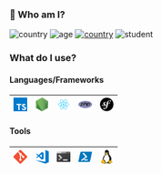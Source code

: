 ### 🤵 Who am I? 

![country](https://img.shields.io/badge/name-mathias%20andresen-blue)
![age](https://img.shields.io/endpoint?url=https%3A%2F%2Fprofile-api.vercel.app%2Fapi%2Fme%2Fage)
[![country](https://img.shields.io/badge/country-denmark-blue)](https://en.wikipedia.org/wiki/Denmark)
![student](https://img.shields.io/badge/student-aalborg%20university-blue)

### What do I use?

#### Languages/Frameworks

| [<img src="https://raw.githubusercontent.com/github/explore/80688e429a7d4ef2fca1e82350fe8e3517d3494d/topics/typescript/typescript.png" alt="typescript logo" width="24">](https://www.typescriptlang.org/) | [<img src="https://raw.githubusercontent.com/github/explore/80688e429a7d4ef2fca1e82350fe8e3517d3494d/topics/nodejs/nodejs.png" alt="nodejs logo" width="24">](https://nodejs.org/) |[<img src="https://raw.githubusercontent.com/github/explore/80688e429a7d4ef2fca1e82350fe8e3517d3494d/topics/react/react.png" alt="react logo" width="24">](https://reactjs.org/) | [<img src="https://raw.githubusercontent.com/github/explore/80688e429a7d4ef2fca1e82350fe8e3517d3494d/topics/php/php.png" alt="php logo" width="24">](https://www.php.net/) | [<img src="https://raw.githubusercontent.com/github/explore/80688e429a7d4ef2fca1e82350fe8e3517d3494d/topics/symfony/symfony.png" alt="symfony logo" width="24">](https://symfony.com/)   |
|------|---|---|---|---|

#### Tools

|[<img src="https://raw.githubusercontent.com/mathiasandresen/mathiasandresen/master/assets/logos/git.png" alt="git logo" width="24">](https://git-scm.com/)| [<img src="https://raw.githubusercontent.com/github/explore/80688e429a7d4ef2fca1e82350fe8e3517d3494d/topics/visual-studio-code/visual-studio-code.png" alt="vscode logo" width="24">](https://code.visualstudio.com/)|[<img src="https://raw.githubusercontent.com/mathiasandresen/mathiasandresen/master/assets/logos/wt.png" alt="windows terminal logo" width="24">](https://github.com/microsoft/terminal)| [<img src="https://raw.githubusercontent.com/mathiasandresen/mathiasandresen/master/assets/logos/powershell.png" alt="powershell logo" width="24">](https://docs.microsoft.com/en-us/powershell/scripting/overview) | [<img src="https://raw.githubusercontent.com/mathiasandresen/mathiasandresen/master/assets/logos/tux.png" alt="linux logo" width="24">](https://lmgtfy.com/?q=linux) |
|------|---|---|---|---|


<!--
**mathiasandresen/mathiasandresen** is a ✨ _special_ ✨ repository because its `README.md` (this file) appears on your GitHub profile.

Here are some ideas to get you started:

- 🔭 I’m currently working on ...
- 🌱 I’m currently learning ...
- 👯 I’m looking to collaborate on ...
- 🤔 I’m looking for help with ...
- 💬 Ask me about ...
- 📫 How to reach me: ...
- 😄 Pronouns: ...
- ⚡ Fun fact: ...
-->
